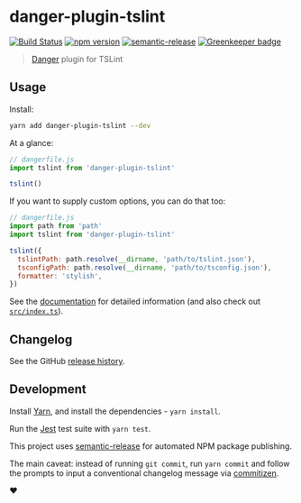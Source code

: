 # danger-plugin-tslint

[![Build Status](https://travis-ci.org/macklinu/danger-plugin-tslint.svg?branch=master)](https://travis-ci.org/macklinu/danger-plugin-tslint)
[![npm version](https://badge.fury.io/js/danger-plugin-tslint.svg)](https://badge.fury.io/js/danger-plugin-tslint)
[![semantic-release](https://img.shields.io/badge/%20%20%F0%9F%93%A6%F0%9F%9A%80-semantic--release-e10079.svg)](https://github.com/semantic-release/semantic-release)
[![Greenkeeper badge](https://badges.greenkeeper.io/macklinu/danger-plugin-tslint.svg)](https://greenkeeper.io/)

> [Danger](https://github.com/danger/danger-js) plugin for TSLint


## Usage

Install:

```sh
yarn add danger-plugin-tslint --dev
```

At a glance:

```js
// dangerfile.js
import tslint from 'danger-plugin-tslint'

tslint()
```

If you want to supply custom options, you can do that too:

```js
// dangerfile.js
import path from 'path'
import tslint from 'danger-plugin-tslint'

tslint({
  tslintPath: path.resolve(__dirname, 'path/to/tslint.json'),
  tsconfigPath: path.resolve(__dirname, 'path/to/tsconfig.json'),
  formatter: 'stylish',
})
```

See the [documentation](http://macklin.underdown.me/danger-plugin-tslint/modules/tslint.html#tslint-1) for detailed information (and also check out [`src/index.ts`](https://github.com/macklinu/danger-plugin-tslint/blob/master/src/index.ts)).

## Changelog

See the GitHub [release history](https://github.com/macklinu/danger-plugin-tslint/releases).

## Development

Install [Yarn](https://yarnpkg.com/en/), and install the dependencies - `yarn install`.

Run the [Jest](https://facebook.github.io/jest/) test suite with `yarn test`.

This project uses [semantic-release](https://github.com/semantic-release/semantic-release) for automated NPM package publishing.

The main caveat: instead of running `git commit`, run `yarn commit` and follow the prompts to input a conventional changelog message via [commitizen](https://github.com/commitizen/cz-cli).

:heart:
